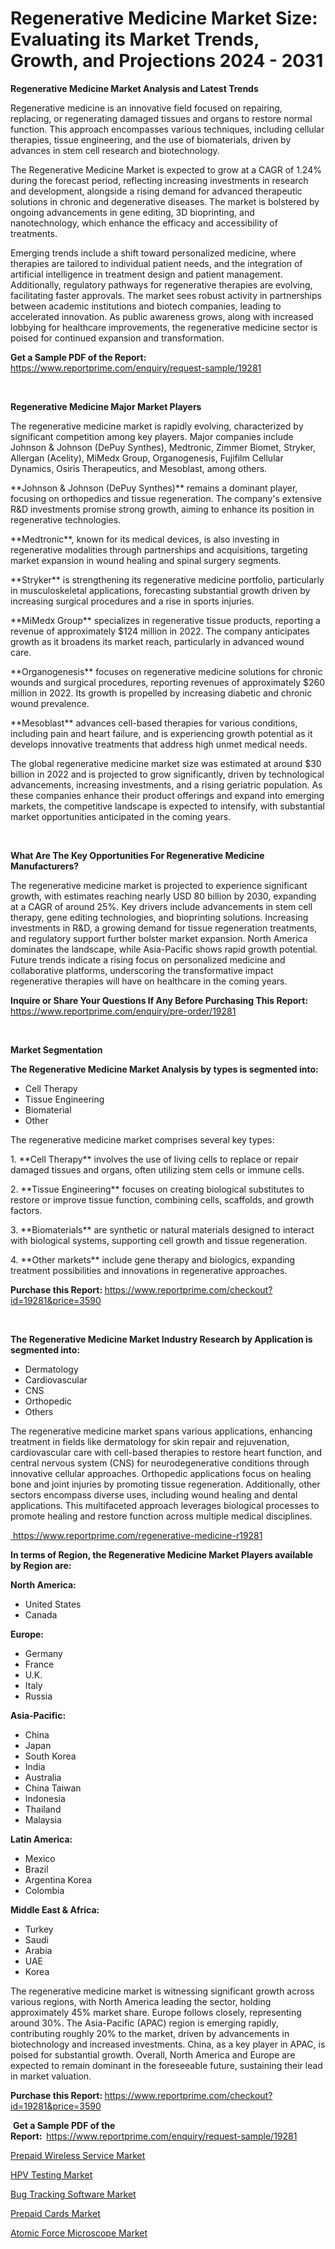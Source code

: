 <p><h1>Regenerative Medicine Market Size: Evaluating its Market Trends, Growth, and Projections 2024 - 2031</h1></p><p><strong>Regenerative Medicine Market Analysis and Latest Trends</strong></p>
<p><p>Regenerative medicine is an innovative field focused on repairing, replacing, or regenerating damaged tissues and organs to restore normal function. This approach encompasses various techniques, including cellular therapies, tissue engineering, and the use of biomaterials, driven by advances in stem cell research and biotechnology. </p><p>The Regenerative Medicine Market is expected to grow at a CAGR of 1.24% during the forecast period, reflecting increasing investments in research and development, alongside a rising demand for advanced therapeutic solutions in chronic and degenerative diseases. The market is bolstered by ongoing advancements in gene editing, 3D bioprinting, and nanotechnology, which enhance the efficacy and accessibility of treatments.</p><p>Emerging trends include a shift toward personalized medicine, where therapies are tailored to individual patient needs, and the integration of artificial intelligence in treatment design and patient management. Additionally, regulatory pathways for regenerative therapies are evolving, facilitating faster approvals. The market sees robust activity in partnerships between academic institutions and biotech companies, leading to accelerated innovation. As public awareness grows, along with increased lobbying for healthcare improvements, the regenerative medicine sector is poised for continued expansion and transformation.</p></p>
<p><strong>Get a Sample PDF of the Report:&nbsp;</strong> <a href="https://www.reportprime.com/enquiry/request-sample/19281?utm_campaign=96&utm_medium=2&utm_source=Github&utm_content=ia&utm_term=22112024&utm_id=regenerative-medicine">https://www.reportprime.com/enquiry/request-sample/19281</a></p>
<p>&nbsp;</p>
<p><strong>Regenerative Medicine Major Market Players</strong></p>
<p><p>The regenerative medicine market is rapidly evolving, characterized by significant competition among key players. Major companies include Johnson & Johnson (DePuy Synthes), Medtronic, Zimmer Biomet, Stryker, Allergan (Acelity), MiMedx Group, Organogenesis, Fujifilm Cellular Dynamics, Osiris Therapeutics, and Mesoblast, among others.</p><p>**Johnson & Johnson (DePuy Synthes)** remains a dominant player, focusing on orthopedics and tissue regeneration. The company's extensive R&D investments promise strong growth, aiming to enhance its position in regenerative technologies.</p><p>**Medtronic**, known for its medical devices, is also investing in regenerative modalities through partnerships and acquisitions, targeting market expansion in wound healing and spinal surgery segments.</p><p>**Stryker** is strengthening its regenerative medicine portfolio, particularly in musculoskeletal applications, forecasting substantial growth driven by increasing surgical procedures and a rise in sports injuries.</p><p>**MiMedx Group** specializes in regenerative tissue products, reporting a revenue of approximately $124 million in 2022. The company anticipates growth as it broadens its market reach, particularly in advanced wound care.</p><p>**Organogenesis** focuses on regenerative medicine solutions for chronic wounds and surgical procedures, reporting revenues of approximately $260 million in 2022. Its growth is propelled by increasing diabetic and chronic wound prevalence.</p><p>**Mesoblast** advances cell-based therapies for various conditions, including pain and heart failure, and is experiencing growth potential as it develops innovative treatments that address high unmet medical needs.</p><p>The global regenerative medicine market size was estimated at around $30 billion in 2022 and is projected to grow significantly, driven by technological advancements, increasing investments, and a rising geriatric population. As these companies enhance their product offerings and expand into emerging markets, the competitive landscape is expected to intensify, with substantial market opportunities anticipated in the coming years.</p></p>
<p>&nbsp;</p>
<p><strong>What Are The Key Opportunities For Regenerative Medicine Manufacturers?</strong></p>
<p><p>The regenerative medicine market is projected to experience significant growth, with estimates reaching nearly USD 80 billion by 2030, expanding at a CAGR of around 25%. Key drivers include advancements in stem cell therapy, gene editing technologies, and bioprinting solutions. Increasing investments in R&D, a growing demand for tissue regeneration treatments, and regulatory support further bolster market expansion. North America dominates the landscape, while Asia-Pacific shows rapid growth potential. Future trends indicate a rising focus on personalized medicine and collaborative platforms, underscoring the transformative impact regenerative therapies will have on healthcare in the coming years.</p></p>
<p><strong>Inquire or Share Your Questions If Any Before Purchasing This Report:</strong> <a href="https://www.reportprime.com/enquiry/pre-order/19281?utm_campaign=96&utm_medium=2&utm_source=Github&utm_content=ia&utm_term=22112024&utm_id=regenerative-medicine">https://www.reportprime.com/enquiry/pre-order/19281</a></p>
<p>&nbsp;</p>
<p><strong>Market Segmentation</strong></p>
<p><strong>The Regenerative Medicine Market Analysis by types is segmented into:</strong></p>
<p><ul><li>Cell Therapy</li><li>Tissue Engineering</li><li>Biomaterial</li><li>Other</li></ul></p>
<p><p>The regenerative medicine market comprises several key types: </p><p>1. **Cell Therapy** involves the use of living cells to replace or repair damaged tissues and organs, often utilizing stem cells or immune cells.</p><p>2. **Tissue Engineering** focuses on creating biological substitutes to restore or improve tissue function, combining cells, scaffolds, and growth factors.</p><p>3. **Biomaterials** are synthetic or natural materials designed to interact with biological systems, supporting cell growth and tissue regeneration.</p><p>4. **Other markets** include gene therapy and biologics, expanding treatment possibilities and innovations in regenerative approaches.</p></p>
<p><strong>Purchase this Report:&nbsp;</strong><a href="https://www.reportprime.com/checkout?id=19281&price=3590&utm_campaign=96&utm_medium=2&utm_source=Github&utm_content=ia&utm_term=22112024&utm_id=regenerative-medicine">https://www.reportprime.com/checkout?id=19281&price=3590</a></p>
<p>&nbsp;</p>
<p><strong>The Regenerative Medicine Market Industry Research by Application is segmented into:</strong></p>
<p><ul><li>Dermatology</li><li>Cardiovascular</li><li>CNS</li><li>Orthopedic</li><li>Others</li></ul></p>
<p><p>The regenerative medicine market spans various applications, enhancing treatment in fields like dermatology for skin repair and rejuvenation, cardiovascular care with cell-based therapies to restore heart function, and central nervous system (CNS) for neurodegenerative conditions through innovative cellular approaches. Orthopedic applications focus on healing bone and joint injuries by promoting tissue regeneration. Additionally, other sectors encompass diverse uses, including wound healing and dental applications. This multifaceted approach leverages biological processes to promote healing and restore function across multiple medical disciplines.</p></p>
<p><a href="https://www.reportprime.com/regenerative-medicine-r19281?utm_campaign=96&utm_medium=2&utm_source=Github&utm_content=ia&utm_term=22112024&utm_id=regenerative-medicine">&nbsp;https://www.reportprime.com/regenerative-medicine-r19281</a></p>
<p><strong>In terms of Region, the Regenerative Medicine Market Players available by Region are:</strong></p>
<p>
    <p> <strong> North America: </strong>
        <ul>
            <li>United States</li>
            <li>Canada</li>
        </ul>
        </p> 
    <p> <strong> Europe: </strong>
        <ul>
            <li>Germany</li>
            <li>France</li>
            <li>U.K.</li>
            <li>Italy</li>
            <li>Russia</li>
        </ul>
        </p> 
    <p> <strong> Asia-Pacific: </strong>
        <ul>
            <li>China</li>
            <li>Japan</li>
            <li>South Korea</li>
            <li>India</li>
            <li>Australia</li>
            <li>China Taiwan</li>
            <li>Indonesia</li>
            <li>Thailand</li>
            <li>Malaysia</li>
        </ul>
        </p> 
    <p> <strong> Latin America: </strong>
        <ul>
            <li>Mexico</li>
            <li>Brazil</li>
            <li>Argentina Korea</li>
            <li>Colombia</li>
        </ul>
        </p> 
    <p> <strong> Middle East & Africa: </strong>
        <ul>
            <li>Turkey</li>
            <li>Saudi</li>
            <li>Arabia</li>
            <li>UAE</li>
            <li>Korea</li>
        </ul>
    </p>
    </p>
<p><p>The regenerative medicine market is witnessing significant growth across various regions, with North America leading the sector, holding approximately 45% market share. Europe follows closely, representing around 30%. The Asia-Pacific (APAC) region is emerging rapidly, contributing roughly 20% to the market, driven by advancements in biotechnology and increased investments. China, as a key player in APAC, is poised for substantial growth. Overall, North America and Europe are expected to remain dominant in the foreseeable future, sustaining their lead in market valuation.</p></p>
<p><strong>Purchase this Report: </strong><a href="https://www.reportprime.com/checkout?id=19281&price=3590&utm_campaign=96&utm_medium=2&utm_source=Github&utm_content=ia&utm_term=22112024&utm_id=regenerative-medicine">https://www.reportprime.com/checkout?id=19281&price=3590</a></p>
<p>&nbsp;<strong>Get a Sample PDF of the Report:&nbsp;&nbsp;</strong><a href="https://www.reportprime.com/enquiry/request-sample/19281?utm_campaign=96&utm_medium=2&utm_source=Github&utm_content=ia&utm_term=22112024&utm_id=regenerative-medicine">https://www.reportprime.com/enquiry/request-sample/19281</a></p>
<p><strong></strong></p>
<p><p><a href="https://issuu.com/reportprime-2/docs/prepaid-wireless-service-market-siz_fb368e87b389cd?utm_campaign=96&utm_medium=2&utm_source=Github&utm_content=ia&utm_term=22112024&utm_id=regenerative-medicine">Prepaid Wireless Service Market</a></p><p><a href="https://github.com/DianaWilson796/Market-Research-Report-List-1/blob/main/hpv-testing-market.md?utm_campaign=96&utm_medium=2&utm_source=Github&utm_content=ia&utm_term=22112024&utm_id=regenerative-medicine">HPV Testing Market</a></p><p><a href="https://www.linkedin.com/pulse/exploring-growth-opportunities-bug-tracking-software-market-nxire?utm_campaign=96&utm_medium=2&utm_source=Github&utm_content=ia&utm_term=22112024&utm_id=regenerative-medicine">Bug Tracking Software Market</a></p><p><a href="https://issuu.com/reportprime-2/docs/prepaid-cards-market-size-2030.pptx_a675427e0c1784?utm_campaign=96&utm_medium=2&utm_source=Github&utm_content=ia&utm_term=22112024&utm_id=regenerative-medicine">Prepaid Cards Market</a></p><p><a href="https://github.com/SamiaHussain82/Market-Research-Report-List-1/blob/main/atomic-force-microscope-market.md?utm_campaign=96&utm_medium=2&utm_source=Github&utm_content=ia&utm_term=22112024&utm_id=regenerative-medicine">Atomic Force Microscope Market</a></p></p>